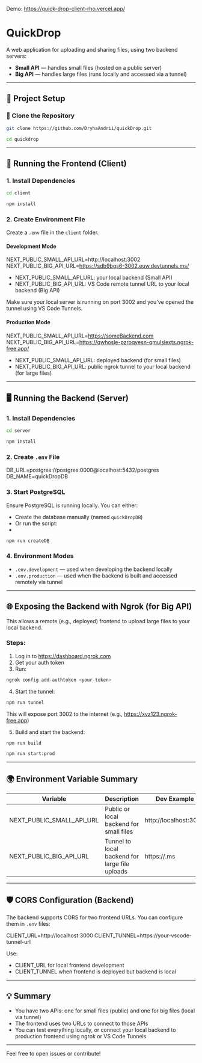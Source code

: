 Demo: https://quick-drop-client-rho.vercel.app/

# QuickDrop



A web application for uploading and sharing files, using two backend servers:
- **Small API** — handles small files (hosted on a public server)
- **Big API** — handles large files (runs locally and accessed via a tunnel)

---

## 🚀 Project Setup

### 🧩 Clone the Repository
```bash
git clone https://github.com/DryhaAndrii/quickDrop.git
  ```
```bash
cd quickdrop
  ```



---

## 🧪 Running the Frontend (Client)

### 1. Install Dependencies

```bash
cd client
  ```
```bash
npm install
  ```


### 2. Create Environment File

Create a `.env` file in the `client` folder.

#### Development Mode

NEXT_PUBLIC_SMALL_API_URL=http://localhost:3002
NEXT_PUBLIC_BIG_API_URL=https://sdb9bgs6-3002.euw.devtunnels.ms/

- NEXT_PUBLIC_SMALL_API_URL: your local backend (Small API)
- NEXT_PUBLIC_BIG_API_URL: VS Code remote tunnel URL to your local backend (Big API)

Make sure your local server is running on port 3002 and you’ve opened the tunnel using VS Code Tunnels.

#### Production Mode

NEXT_PUBLIC_SMALL_API_URL=https://someBackend.com
NEXT_PUBLIC_BIG_API_URL=https://qwhosle-pzroqvesn-qmulslexts.ngrok-free.app/

- NEXT_PUBLIC_SMALL_API_URL: deployed backend (for small files)
- NEXT_PUBLIC_BIG_API_URL: public ngrok tunnel to your local backend (for large files)

---

## 🖥️ Running the Backend (Server)

### 1. Install Dependencies
```bash
cd server
  ```
```bash
npm install
  ```

### 2. Create `.env` File

DB_URL=postgres://postgres:0000@localhost:5432/postgres
DB_NAME=quickDropDB

### 3. Start PostgreSQL

Ensure PostgreSQL is running locally. You can either:
- Create the database manually (named `quickDropDB`)
- Or run the script:
- 
```bash
npm run createDB
  ```

### 4. Environment Modes

- `.env.development` — used when developing the backend locally
- `.env.production` — used when the backend is built and accessed remotely via tunnel

---

## 🌐 Exposing the Backend with Ngrok (for Big API)

This allows a remote (e.g., deployed) frontend to upload large files to your local backend.

### Steps:

1. Log in to https://dashboard.ngrok.com
2. Get your auth token
3. Run:
```bash
ngrok config add-authtoken <your-token>
  ```

4. Start the tunnel:
```bash
npm run tunnel
  ```

This will expose port 3002 to the internet (e.g., https://xyz123.ngrok-free.app)

5. Build and start the backend:
```bash
npm run build
  ```
```bash
npm run start:prod
  ```


---

## 🌍 Environment Variable Summary

| Variable                      | Description                                  | Dev Example                                 | Prod Example                                     |
|------------------------------|----------------------------------------------|---------------------------------------------|--------------------------------------------------|
| NEXT_PUBLIC_SMALL_API_URL    | Public or local backend for small files      | http://localhost:3002                       | https://quickdrop-7fzo.onrender.com             |
| NEXT_PUBLIC_BIG_API_URL      | Tunnel to local backend for large file uploads | https://<VSCodeTunnel>.ms                | https://<your-ngrok-subdomain>.ngrok-free.app   |

---

## 🛡️ CORS Configuration (Backend)

The backend supports CORS for two frontend URLs. You can configure them in `.env` files:

CLIENT_URL=http://localhost:3000
CLIENT_TUNNEL=https://your-vscode-tunnel-url

Use:
- CLIENT_URL for local frontend development
- CLIENT_TUNNEL when frontend is deployed but backend is local

---

## 💡 Summary

- You have two APIs: one for small files (public) and one for big files (local via tunnel)
- The frontend uses two URLs to connect to those APIs
- You can test everything locally, or connect your local backend to production frontend using ngrok or VS Code Tunnels

---

Feel free to open issues or contribute!
